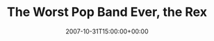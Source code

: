 ---
templateKey: event
guid: 08940a86-6eab-11ea-99c5-002590d1d1b0
date: 2007-10-31T15:00:00+00:00
eventTime: '6:30-8:30pm'
title: The Worst Pop Band Ever, the Rex
artist: The Worst Pop Band Ever
city: Toronto
venue: the Rex
group: Tim Shia
guests: Christine Bougie
---